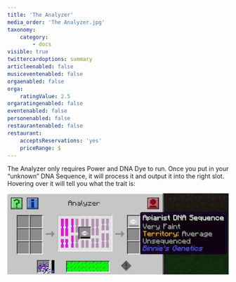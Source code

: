 ```yaml
---
title: 'The Analyzer'
media_order: 'The Analyzer.jpg'
taxonomy:
    category:
        - docs
visible: true
twittercardoptions: summary
articleenabled: false
musiceventenabled: false
orgaenabled: false
orga:
    ratingValue: 2.5
orgaratingenabled: false
eventenabled: false
personenabled: false
restaurantenabled: false
restaurant:
    acceptsReservations: 'yes'
    priceRange: $
---
```


The Analyzer only requires Power and DNA Dye to run. Once you put in your “unknown” DNA Sequence, it will process it and output it into the right slot. Hovering over it will tell you what the trait is:

![](The%20Analyzer.jpg)

